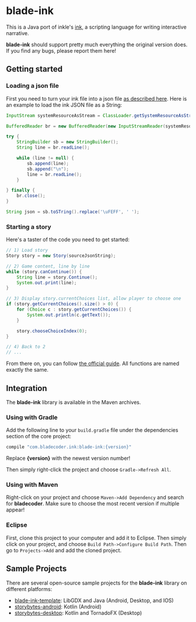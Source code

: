 # blade-ink

This is a Java port of inkle's [ink](https://github.com/inkle/ink), a scripting language for writing interactive narrative.

**blade-ink** should support pretty much everything the original version does. If you find any bugs, please report them here!

## Getting started

### Loading a json file

First you need to turn your ink file into a json file [as described here](https://github.com/inkle/ink#using-inklecate-on-the-command-line).  Here is an example to load the ink JSON file as a String:

```java
InputStream systemResourceAsStream = ClassLoader.getSystemResourceAsStream(filename);

BufferedReader br = new BufferedReader(new InputStreamReader(systemResourceAsStream, "UTF-8"));

try {
	StringBuilder sb = new StringBuilder();
	String line = br.readLine();

	while (line != null) {
		sb.append(line);
		sb.append("\n");
		line = br.readLine();
	}

} finally {
	br.close();
}

String json = sb.toSTring().replace('\uFEFF', ' ');
```

### Starting a story

Here's a taster of the code you need to get started:

```java
// 1) Load story
Story story = new Story(sourceJsonString);

// 2) Game content, line by line
while (story.canContinue()) {
	String line = story.Continue();
	System.out.print(line);
}

// 3) Display story.currentChoices list, allow player to choose one
if (story.getCurrentChoices().size() > 0) {
	for (Choice c : story.getCurrentChoices()) {
		System.out.println(c.getText());
	}

	story.chooseChoiceIndex(0);
}

// 4) Back to 2
// ...
```

From there on, you can follow [the official guide](https://github.com/inkle/ink/blob/master/Documentation/RunningYourInk.md#getting-started-with-the-runtime-api). All functions are named exactly the same.

## Integration

The **blade-ink** library is available in the Maven archives.

### Using with Gradle

Add the following line to your `build.gradle` file under the dependencies section of the core project:

```gradle
compile "com.bladecoder.ink:blade-ink:{version}"
```

Replace **{version}** with the newest version number! 

Then simply right-click the project and choose `Gradle->Refresh All`.

### Using with Maven

Right-click on your project and choose `Maven->Add Dependency` and search for **bladecoder**. Make sure to choose the most recent version if multiple appear!

### Eclipse

First, clone this project to your computer and add it to Eclipse. Then simply click on your project, and choose `Build Path->Configure Build Path`. Then go to `Projects->Add` and add the cloned project.

## Sample Projects

There are several open-source sample projects for the **blade-ink** library on different platforms:

* [blade-ink-template](https://github.com/bladecoder/blade-ink-template): LibGDX and Java (Android, Desktop, and IOS)
* [storybytes-android](https://github.com/micabytes/storybytes-android): Kotlin (Android)
* [storybytes-desktop](https://github.com/micabytes/storybytes-desktop): Kotlin and TornadoFX (Desktop)
